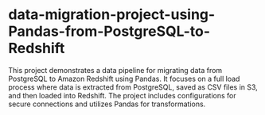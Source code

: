# data-migration-project-using-Pandas-from-PostgreSQL-to-Redshift
This project demonstrates a data pipeline for migrating data from PostgreSQL to Amazon Redshift using Pandas. It focuses on a full load process where data is extracted from PostgreSQL, saved as CSV files in S3, and then loaded into Redshift. The project includes configurations for secure connections and utilizes Pandas for transformations.
